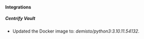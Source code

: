 #### Integrations
##### Centrify Vault
- Updated the Docker image to: *demisto/python3:3.10.11.54132*.
